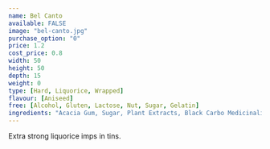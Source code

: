 ```yaml
---
name: Bel Canto
available: FALSE
image: "bel-canto.jpg"
purchase_option: "0"
price: 1.2
cost_price: 0.8
width: 50
height: 50
depth: 15
weight: 0
type: [Hard, Liquorice, Wrapped]
flavour: [Aniseed]
free: [Alcohol, Gluten, Lactose, Nut, Sugar, Gelatin]
ingredients: "Acacia Gum, Sugar, Plant Extracts, Black Carbo Medicinalis Vegetalis"
---
```

Extra strong liquorice imps in tins.
